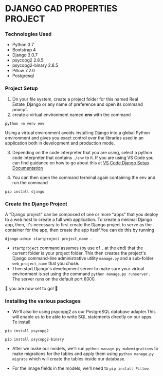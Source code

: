 # DJANGO CAD PROPERTIES PROJECT
### Technologies Used
* Python 3.7
* Bootstrap 4
* Django 3.0.7
* psycopg2 2.8.5
* psycopg2-binary 2.8.5
* Pillow 7.2.0
* Postgresql

### Project Setup
1. On your file system, create a project folder for this named Real Estate_Django or any name of preference and open its command prompt.
2. create a virtual environment named **env** with the command 
```
python -m venv env
```
Using a virtual environment avoids installing Django into a global Python environment and gives you exact control over the libraries used in an application both in development and production mode.

3. Depending on the code interpreter that you are using, select a python code interpreter that contains ```./env``` to it.
If you are using VS Code you can find guidance on how to go about this at [VS Code Django Setup Documentation](https://code.visualstudio.com/docs/python/tutorial-django)

4. You can then open the command terminal again containing the env and run the command
```
pip install django
```
### Create the Django Project
A "Django project" can be composed of one or more "apps" that you deploy to a web host to create a full web application.
To create a minimal Django app, then, it's necessary to first create the Django project to serve as the container for the app, then create the app itself.You can do this by running
```
django-admin startproject project_name .
```
* ```startproject``` command assumes (by use of ```.``` at the end) that the current folder is your project folder.
This then creates the project's Django command-line administrative utility ```manage.py``` and a sub-folder ```web_project_name``` that you chose.
* Then start Django's development server to make sure your virtual environment is set using the command ```python manage.py runserver``` . The server runs on the default port 8000. 

:rocket: you are now set to go! :tada:

### Installing the various packages
* We'll also be using psycopg2 as our PostgreSQL database adapter.This will enable us to be able to write SQL statements directly on our apps. To install:
```
pip install psycopg2
```
```
pip install psycopg2-binary
```
* After we make our models, we'll run ```python manage.py makemigrations``` to make migrations for the tables and apply them using ```python manage.py migrate``` which will create the tables inside our database.

* For the image fields in the models, we'll need to ```pip install Pillow```